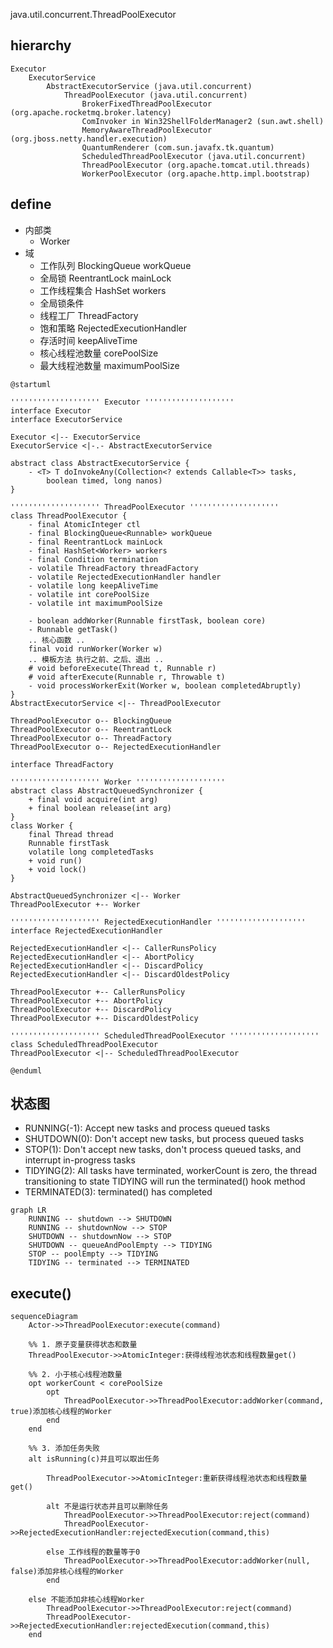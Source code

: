 java.util.concurrent.ThreadPoolExecutor

## hierarchy
```
Executor
    ExecutorService
        AbstractExecutorService (java.util.concurrent)
            ThreadPoolExecutor (java.util.concurrent)
                BrokerFixedThreadPoolExecutor (org.apache.rocketmq.broker.latency)
                ComInvoker in Win32ShellFolderManager2 (sun.awt.shell)
                MemoryAwareThreadPoolExecutor (org.jboss.netty.handler.execution)
                QuantumRenderer (com.sun.javafx.tk.quantum)
                ScheduledThreadPoolExecutor (java.util.concurrent)
                ThreadPoolExecutor (org.apache.tomcat.util.threads)
                WorkerPoolExecutor (org.apache.http.impl.bootstrap)
```

## define
* 内部类
  * Worker
* 域
  * 工作队列 BlockingQueue<Runnable> workQueue
  * 全局锁 ReentrantLock mainLock
  * 工作线程集合 HashSet<Worker> workers
  * 全局锁条件 
  * 线程工厂 ThreadFactory
  * 饱和策略 RejectedExecutionHandler
  * 存活时间 keepAliveTime
  * 核心线程池数量 corePoolSize
  * 最大线程池数量 maximumPoolSize

```plantuml
@startuml

'''''''''''''''''''' Executor ''''''''''''''''''''
interface Executor
interface ExecutorService

Executor <|-- ExecutorService
ExecutorService <|-.- AbstractExecutorService

abstract class AbstractExecutorService {
    - <T> T doInvokeAny(Collection<? extends Callable<T>> tasks,
        boolean timed, long nanos)
}

'''''''''''''''''''' ThreadPoolExecutor ''''''''''''''''''''
class ThreadPoolExecutor {
    - final AtomicInteger ctl
    - final BlockingQueue<Runnable> workQueue
    - final ReentrantLock mainLock
    - final HashSet<Worker> workers
    - final Condition termination
    - volatile ThreadFactory threadFactory
    - volatile RejectedExecutionHandler handler
    - volatile long keepAliveTime
    - volatile int corePoolSize
    - volatile int maximumPoolSize
    
    - boolean addWorker(Runnable firstTask, boolean core)
    - Runnable getTask()
    .. 核心函数 ..
    final void runWorker(Worker w)
    .. 模板方法 执行之前、之后、退出 ..
    # void beforeExecute(Thread t, Runnable r)
    # void afterExecute(Runnable r, Throwable t)
    - void processWorkerExit(Worker w, boolean completedAbruptly)
}
AbstractExecutorService <|-- ThreadPoolExecutor

ThreadPoolExecutor o-- BlockingQueue
ThreadPoolExecutor o-- ReentrantLock
ThreadPoolExecutor o-- ThreadFactory
ThreadPoolExecutor o-- RejectedExecutionHandler

interface ThreadFactory

'''''''''''''''''''' Worker ''''''''''''''''''''
abstract class AbstractQueuedSynchronizer {
    + final void acquire(int arg)
    + final boolean release(int arg)
}
class Worker {
    final Thread thread
    Runnable firstTask
    volatile long completedTasks
    + void run()
    + void lock()
}

AbstractQueuedSynchronizer <|-- Worker
ThreadPoolExecutor +-- Worker

'''''''''''''''''''' RejectedExecutionHandler ''''''''''''''''''''
interface RejectedExecutionHandler

RejectedExecutionHandler <|-- CallerRunsPolicy
RejectedExecutionHandler <|-- AbortPolicy
RejectedExecutionHandler <|-- DiscardPolicy
RejectedExecutionHandler <|-- DiscardOldestPolicy

ThreadPoolExecutor +-- CallerRunsPolicy
ThreadPoolExecutor +-- AbortPolicy
ThreadPoolExecutor +-- DiscardPolicy
ThreadPoolExecutor +-- DiscardOldestPolicy

'''''''''''''''''''' ScheduledThreadPoolExecutor ''''''''''''''''''''
class ScheduledThreadPoolExecutor
ThreadPoolExecutor <|-- ScheduledThreadPoolExecutor

@enduml
```

## 状态图

* RUNNING(-1):  Accept new tasks and process queued tasks
* SHUTDOWN(0): Don't accept new tasks, but process queued tasks
* STOP(1):     Don't accept new tasks, don't process queued tasks,
            and interrupt in-progress tasks
* TIDYING(2):  All tasks have terminated, workerCount is zero,
            the thread transitioning to state TIDYING
            will run the terminated() hook method
* TERMINATED(3): terminated() has completed
     
```mermaid
graph LR
    RUNNING -- shutdown --> SHUTDOWN
    RUNNING -- shutdownNow --> STOP
    SHUTDOWN -- shutdownNow --> STOP
    SHUTDOWN -- queueAndPoolEmpty --> TIDYING
    STOP -- poolEmpty --> TIDYING
    TIDYING -- terminated --> TERMINATED
```

## execute()

```mermaid
sequenceDiagram
    Actor->>ThreadPoolExecutor:execute(command)
    
    %% 1. 原子变量获得状态和数量
    ThreadPoolExecutor->>AtomicInteger:获得线程池状态和线程数量get()
    
    %% 2. 小于核心线程池数量
    opt workerCount < corePoolSize
        opt
            ThreadPoolExecutor->>ThreadPoolExecutor:addWorker(command, true)添加核心线程的Worker
        end
    end
    
    %% 3. 添加任务失败
    alt isRunning(c)并且可以取出任务
        
        ThreadPoolExecutor->>AtomicInteger:重新获得线程池状态和线程数量get()
        
        alt 不是运行状态并且可以删除任务
            ThreadPoolExecutor->>ThreadPoolExecutor:reject(command)
            ThreadPoolExecutor->>RejectedExecutionHandler:rejectedExecution(command,this)
            
        else 工作线程的数量等于0
            ThreadPoolExecutor->>ThreadPoolExecutor:addWorker(null, false)添加非核心线程的Worker
        end
        
    else 不能添加非核心线程Worker
        ThreadPoolExecutor->>ThreadPoolExecutor:reject(command)
        ThreadPoolExecutor->>RejectedExecutionHandler:rejectedExecution(command,this)
    end
```